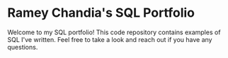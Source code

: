 # Ramey Chandia's SQL Portfolio
Welcome to my SQL portfolio! This code repository contains examples of SQL I've written. Feel free to take a look and reach out if you have any questions.
